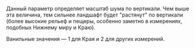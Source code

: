 Данный параметр определяет масштаб шума по вертикали. Чем выше эта величина, тем сильнее ландшафт будет "растянут" по вертикали (более высокие рельеф и пещеры, особенно заметно в измерениях, подобных Нижнему миру и Краю).

Ванильные значения — 1 для Края и 2 для других измерений.